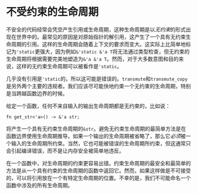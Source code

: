 # 不受约束的生命周期

不安全的代码经常会凭空产生引用或生命周期，这种生命周期是以*无约束*的形式出现在世界中的。最常见的原因是对原始指针的解引用，这产生了一个具有无约束生命周期的引用。这样的生命周期会随着上下文的要求而变大。这实际上比简单地标记为`'static`更强大，因为例如`&'static &'a T`将无法通过类型检查，但无约束的生命周期将根据需要完美地塑造为`&'a &'a T`。然而，对于大多数意图和目的来说，这样的无约束生命周期可以被看作是`'static`。

几乎没有引用是`'static`的，所以这可能是错误的。`transmute`和`transmute_copy`是另外两个主要的违规者。我们应该尽可能快地约束一个无约束的生命周期，特别是当跨越函数边界的时候。

给定一个函数，任何不来自输入的输出生命周期都是无约束的，比如说：

<!-- ignore: simplified code -->
```rust,ignore
fn get_str<'a>() -> &'a str;
```

将产生一个具有无约束生命周期的`&str`。避免无约束生命周期的最简单方法是在函数边界使用生命周期推导。如果一个输出的生命周期被省略了，那么它*必须*被一个输入的生命周期所约束。当然，它也可能被错误的生命周期所约束，但这通常只会引起编译错误，而不是让内存安全被简单地违反。

在一个函数中，对生命周期的约束更容易出错。约束生命周期的最安全和最简单的方法是从一个具有约束的生命周期的函数中返回它。然而，如果这样做是不可接受的，可以将引用放在一个有特定生命周期的位置。不幸的是，我们不可能命名一个函数中涉及的所有生命周期。
